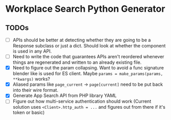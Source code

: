 # Workplace Search Python Generator

## TODOs

- [ ] APIs should be better at detecting whether they are going to be a Response
      subclass or just a dict. Should look at whether the component is used in any API.
- [ ] Need to write the code that guarantees APIs aren't reordered whenever things
      are regenerated and written to an already existing file.
- [x] Need to figure out the param collapsing. Want to avoid a func signature blender like
      is used for ES client. Maybe `params = make_params(params, **kwargs)` works?
- [x] Aliased params like `page_current` -> `page[current]` need to be put back into their wire format.
- [x] Generate App Search API from PHP library YAML
- [ ] Figure out how multi-service authentication should work
      (Current solution uses `<Client>.http_auth = ...` and figures out from
      there if it's token or basic)
